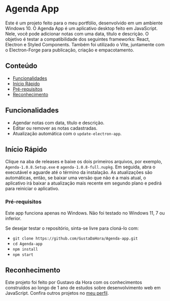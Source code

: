 # Agenda App

Este é um projeto feito para o meu portfólio, desenvolvido em um ambiente Windows 10. O Agenda App é um aplicativo desktop feito em JavaScript. Nele, você pode adicionar notas com uma data, título e descrição. O objetivo é testar a compatibilidade dos seguintes frameworks: React, Electron e Styled Components. Também foi utilizado o Vite, juntamente com o Electron-Forge para publicação, criação e empacotamento.

## Conteúdo

- [Funcionalidades](#Funcionalidades)
- [Início Rápido](#Início-Rápido)
- [Pré-requisitos](#Pré-requisitos)
- [Reconhecimento](#Reconhecimento)

## Funcionalidades

- Agendar notas com data, título e descrição.
- Editar ou remover as notas cadastradas.
- Atualização automática com o `update-electron-app`.

## Início Rápido

Clique na aba de releases e baixe os dois primeiros arquivos, por exemplo, `Agenda-1.0.8.Setup.exe` e `agenda-1.0.8-full.nupkg`. Em seguida, abra o executável e aguarde até o término da instalação. As atualizações são automáticas, então, se baixar uma versão que não é a mais atual, o aplicativo irá baixar a atualização mais recente em segundo plano e pedirá para reiniciar o aplicativo.

### Pré-requisitos

Este app funciona apenas no Windows. Não foi testado no Windows 11, 7 ou inferior.

Se desejar testar o repositório, sinta-se livre para cloná-lo com:

- `git clone https://github.com/GustaDaHora/Agenda-app.git`
- `cd Agenda-app`
- `npm install`
- `npm start`

## Reconhecimento

Este projeto foi feito por Gustavo da Hora com os conhecimentos construídos ao longo de 1 ano de estudos sobre desenvolvimento web em JavaScript. Confira outros projetos no [meu perfil](https://github.com/GustaDaHora).
